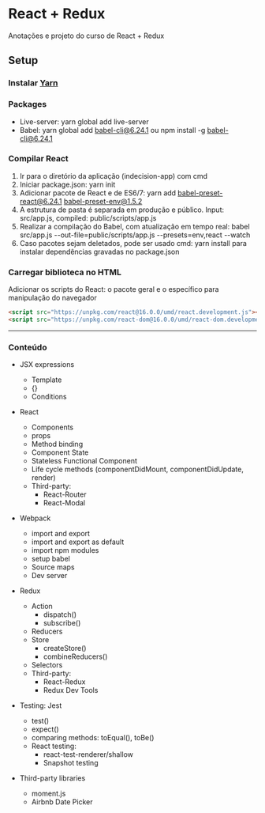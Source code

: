 # React + Redux
Anotações e projeto do curso de React + Redux

## Setup
### Instalar [Yarn](https://yarnpkg.com/en/)


### Packages
- Live-server: yarn global add live-server
- Babel: yarn global add babel-cli@6.24.1 ou npm install -g babel-cli@6.24.1


### Compilar React
1. Ir para o diretório da aplicação (indecision-app) com cmd
2. Iniciar package.json: yarn init
3. Adicionar pacote de React e de ES6/7: yarn add babel-preset-react@6.24.1 babel-preset-env@1.5.2
4. A estrutura de pasta é separada em produção e público. Input: src/app.js, compiled: public/scripts/app.js
5. Realizar a compilação do Babel, com atualização em tempo real: babel src/app.js --out-file=public/scripts/app.js --presets=env,react --watch
6. Caso pacotes sejam deletados, pode ser usado cmd: yarn install para instalar dependências gravadas no package.json


### Carregar biblioteca no HTML

Adicionar os scripts do React: o pacote geral e o específico para manipulação do navegador
```html
<script src="https://unpkg.com/react@16.0.0/umd/react.development.js"></script>
<script src="https://unpkg.com/react-dom@16.0.0/umd/react-dom.development.js"></script>
```


--------


### Conteúdo
- JSX expressions
  - Template
  - {}
  - Conditions


- React
  - Components
  - props
  - Method binding
  - Component State
  - Stateless Functional Component
  - Life cycle methods (componentDidMount, componentDidUpdate, render)
  - Third-party:
    - React-Router
    - React-Modal
    

- Webpack
  - import and export
  - import and export as default
  - import npm modules
  - setup babel
  - Source maps
  - Dev server
    

- Redux
    - Action
      - dispatch()
      - subscribe()
    - Reducers
    - Store
      - createStore()
      - combineReducers()
    - Selectors
    - Third-party:
      - React-Redux
      - Redux Dev Tools


- Testing: Jest
  - test()
  - expect()
  - comparing methods: toEqual(), toBe()
  - React testing:
    - react-test-renderer/shallow
    - Snapshot testing


- Third-party libraries
  - moment.js
  - Airbnb Date Picker

